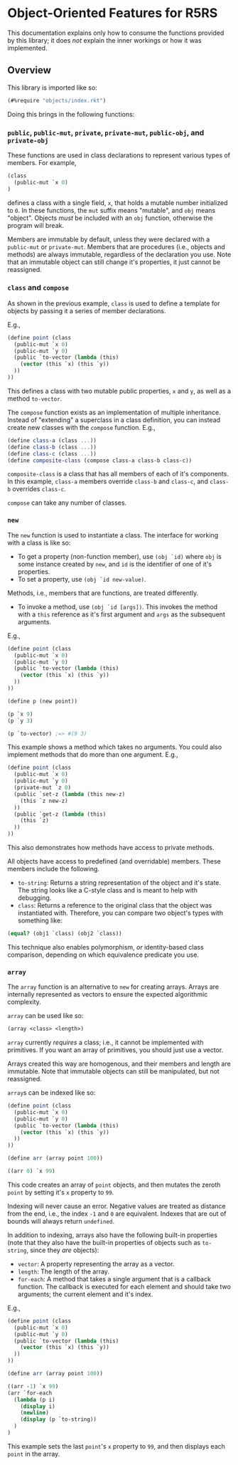 # Object-Oriented Features for R5RS

This documentation explains only how to consume the functions provided by this library; it does *not* explain the inner workings or how it was implemented.

## Overview

This library is imported like so:

```scheme
(#%require "objects/index.rkt")
```

Doing this brings in the following functions:

### `public`, `public-mut`, `private`, `private-mut`, `public-obj`, and `private-obj`

These functions are used in class declarations to represent various types of members. For example,

```scheme
(class
  (public-mut `x 0)
)
```

defines a class with a single field, `x`, that holds a mutable number initialized to `0`. In these functions, the `mut` suffix means "mutable", and `obj` means "object". Objects *must* be included with an `obj` function, otherwise the program will break.

Members are immutable by default, unless they were declared with a `public-mut` or `private-mut`. Members that are procedures (i.e., objects and methods) are always immutable, regardless of the declaration you use. Note that an immutable object can still change it's properties, it just cannot be reassigned.

### `class` and `compose`

As shown in the previous example, `class` is used to define a template for objects by passing it a series of member declarations.

E.g.,

```scheme
(define point (class
  (public-mut `x 0)
  (public-mut `y 0)
  (public `to-vector (lambda (this)
    (vector (this `x) (this `y))
  ))
))
```

This defines a class with two mutable public properties, `x` and `y`, as well as a method `to-vector`.

The `compose` function exists as an implementation of multiple inheritance. Instead of "extending" a superclass in a class definition, you can instead create new classes with the `compose` function. E.g.,

```scheme
(define class-a (class ...))
(define class-b (class ...))
(define class-c (class ...))
(define composite-class (compose class-a class-b class-c))
```

`composite-class` is a class that has all members of each of it's components. In this example, `class-a` members override `class-b` and `class-c`, and `class-b` overrides `class-c`.

`compose` can take any number of classes.

### `new`

The `new` function is used to instantiate a class. The interface for working with a class is like so:

- To get a property (non-function member), use ```(obj `id)``` where `obj` is some instance created by `new`, and `id` is the identifier of one of it's properties.
- To set a property, use ```(obj `id new-value)```.

Methods, i.e., members that are functions, are treated differently.

- To invoke a method, use ```(obj `id [args])```. This invokes the method with a `this` reference as it's first argument and `args` as the subsequent arguments. 

E.g.,

```scheme
(define point (class
  (public-mut `x 0)
  (public-mut `y 0)
  (public `to-vector (lambda (this)
    (vector (this `x) (this `y))
  ))
))

(define p (new point))

(p `x 9)
(p `y 3)

(p `to-vector) ;=> #(9 3)
```

This example shows a method which takes no arguments. You could also implement methods that do more than one argument. E.g.,

```scheme
(define point (class
  (public-mut `x 0)
  (public-mut `y 0)
  (private-mut `z 0)
  (public `set-z (lambda (this new-z)
    (this `z new-z)
  ))
  (public `get-z (lambda (this)
    (this `z)
  ))
))
```

This also demonstrates how methods have access to private methods.

All objects have access to predefined (and overridable) members. These members include the following.

- `to-string`: Returns a string representation of the object and it's state. The string looks like a C-style class and is meant to help with debugging.
- `class`: Returns a reference to the original class that the object was instantiated with. Therefore, you can compare two object's types with something like:

```scheme
(equal? (obj1 `class) (obj2 `class))
```

This technique also enables polymorphism, *or* identity-based class comparison, depending on which equivalence predicate you use.

### `array`

The `array` function is an alternative to `new` for creating arrays. Arrays are internally represented as vectors to ensure the expected algorithmic complexity.

`array` can be used like so:

```scheme
(array <class> <length>)
```

`array` currently *requires* a class; i.e., it cannot be implemented with primitives. If you want an array of primitives, you should just use a vector.

Arrays created this way are homogenous, and their members and length are immutable. Note that immutable objects can still be manipulated, but not reassigned.

`array`s can be indexed like so:

```scheme
(define point (class
  (public-mut `x 0)
  (public-mut `y 0)
  (public `to-vector (lambda (this)
    (vector (this `x) (this `y))
  ))
))

(define arr (array point 100))

((arr 0) `x 99)
```

This code creates an array of `point` objects, and then mutates the zeroth `point` by setting it's `x` property to `99`.

Indexing will never cause an error. Negative values are treated as distance from the end, i.e., the index `-1` and `0` are equivalent. Indexes that are out of bounds will always return `undefined`.

In addition to indexing, arrays also have the following built-in properties (note that they also have the built-in properties of objects such as `to-string`, since they *are* objects):

- `vector`: A property representing the array as a vector.
- `length`: The length of the array.
- `for-each`: A method that takes a single argument that is a callback function. The callback is executed for each element and should take two arguments; the current element and it's index.

E.g.,

```scheme
(define point (class
  (public-mut `x 0)
  (public-mut `y 0)
  (public `to-vector (lambda (this)
    (vector (this `x) (this `y))
  ))
))

(define arr (array point 100))

((arr -1) `x 99)
(arr `for-each 
  (lambda (p i) 
    (display i) 
    (newline) 
    (display (p `to-string))
  )
)
```

This example sets the last `point`'s `x` property to `99`, and then displays each `point` in the array.